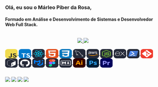 ### Olá, eu sou o Márleo Piber da Rosa,
#### Formado em Análise e Desenvolvimento de Sistemas e Desenvolvedor Web Full Stack.
<br>
<div align="center">
  <a href="https://github.com/marleopr">
  <img height="150em" src="https://github-readme-stats.vercel.app/api?username=marleopr&show_icons=true&theme=dracula&include_all_commits=true&count_private=true"/>
  <img height="150em" src="https://github-readme-stats.vercel.app/api/top-langs/?username=marleopr&layout=compact&langs_count=7&theme=dracula"/>
</div>
<div style="display: inline_block"><br>
  <img align="center" alt="marleopr-Js" height="30" width="40" src="https://github.com/tandpfun/skill-icons/raw/main/icons/JavaScript.svg">
  <img align="center" alt="marleopr-Ts" height="30" width="40" src="https://github.com/tandpfun/skill-icons/raw/main/icons/TypeScript.svg">
  <img align="center" alt="marleopr-React" height="30" width="40" src="https://github.com/tandpfun/skill-icons/blob/main/icons/React-Dark.svg">
  <img align="center" alt="marleopr-HTML" height="30" width="40" src="https://github.com/tandpfun/skill-icons/raw/main/icons/HTML.svg">
  <img align="center" alt="marleopr-CSS" height="30" width="40" src="https://github.com/tandpfun/skill-icons/raw/main/icons/CSS.svg">
  <img align="center" alt="marleopr-mysql" height="30" width="40" src="https://github.com/tandpfun/skill-icons/raw/main/icons/MySQL-Dark.svg">
  <img align="center" alt="marleopr-Premiere" height="30" width="40" src="https://github.com/tandpfun/skill-icons/raw/main/icons/AWS-Dark.svg">
  <img align="center" alt="marleopr-Premiere" height="30" width="40" src="https://github.com/tandpfun/skill-icons/raw/main/icons/NodeJS-Dark.svg">
  <img align="center" alt="marleopr-Premiere" height="30" width="40" src="https://github.com/tandpfun/skill-icons/raw/main/icons/ExpressJS-Dark.svg">
  <img align="center" alt="marleopr-powershell" height="30" width="40" src="https://github.com/tandpfun/skill-icons/raw/main/icons/Powershell-Dark.svg">
  <img align="center" alt="marleopr-GIT" height="30" width="40" src="https://github.com/tandpfun/skill-icons/raw/main/icons/Git.svg">
  <img align="center" alt="marleopr-Bash" height="30" width="40" src="https://github.com/tandpfun/skill-icons/raw/main/icons/Bash-Dark.svg">
  <img align="center" alt="marleopr-Github" height="30" width="40" src="https://github.com/tandpfun/skill-icons/raw/main/icons/Github-Dark.svg">
  <img align="center" alt="marleopr-materialui" height="30" width="40" src="https://github.com/tandpfun/skill-icons/raw/main/icons/MaterialUI-Dark.svg">
  <img align="center" alt="marleopr-Figma" height="30" width="40" src="https://github.com/tandpfun/skill-icons/raw/main/icons/Figma-Dark.svg">
  <img align="center" alt="marleopr-Markdown" height="30" width="40" src="https://github.com/tandpfun/skill-icons/raw/main/icons/Markdown-Dark.svg">
  <img align="center" alt="marleopr-Illustrator" height="30" width="40" src="https://github.com/tandpfun/skill-icons/raw/main/icons/Illustrator.svg">
  <img align="center" alt="marleopr-Photoshop" height="30" width="40" src="https://github.com/tandpfun/skill-icons/raw/main/icons/Photoshop.svg">
  <img align="center" alt="marleopr-Premiere" height="30" width="40" src="https://github.com/tandpfun/skill-icons/raw/main/icons/Premiere.svg">
</div>
  
  ##
 
<div> 
  <a href="https://www.youtube.com/c/marleopr" target="_blank"><img src="https://img.shields.io/badge/YouTube-FF0000?style=for-the-badge&logo=youtube&logoColor=white" target="_blank"></a>
  <a href="https://www.instagram.com/marleopr/" target="_blank"><img src="https://img.shields.io/badge/-Instagram-%23E4405F?style=for-the-badge&logo=instagram&logoColor=white" target="_blank"></a> 
  <a href = "mailto:contatomarleopr@hotmail.com"><img src="https://img.shields.io/badge/-Gmail-%23333?style=for-the-badge&logo=gmail&logoColor=white" target="_blank"></a>
  <a href="https://www.linkedin.com/in/marleopiber/" target="_blank"><img src="https://img.shields.io/badge/-LinkedIn-%230077B5?style=for-the-badge&logo=linkedin&logoColor=white" target="_blank"></a> 
  
</div>

